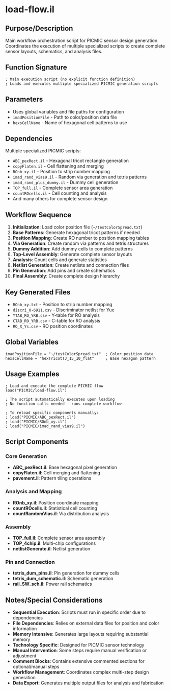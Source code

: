 # load-flow.il

## Purpose/Description
Main workflow orchestration script for PICMIC sensor design generation. Coordinates the execution of multiple specialized scripts to create complete sensor layouts, schematics, and analysis files.

## Function Signature
```skill
; Main execution script (no explicit function definition)
; Loads and executes multiple specialized PICMIC generation scripts
```

## Parameters
- Uses global variables and file paths for configuration
- `imadPositionFile` - Path to color/position data file
- `hexsCellName` - Name of hexagonal cell patterns to use

## Dependencies
Multiple specialized PICMIC scripts:
- `ABC_pexRect.il` - Hexagonal tricot rectangle generation
- `copyFlaten.il` - Cell flattening and merging
- `ROnb_xy.il` - Position to strip number mapping
- `imad_rand_vias9.il` - Random via generation and tetris patterns
- `imad_rand_plus_dummy.il` - Dummy cell generation
- `TOP_full.il` - Complete sensor area generation
- `countROcells.il` - Cell counting and analysis
- And many others for complete sensor design

## Workflow Sequence
1. **Initialization**: Load color position file (`~/testColorSpread.txt`)
2. **Base Patterns**: Generate hexagonal tricot patterns if needed
3. **Position Mapping**: Create RO number to position mapping tables
4. **Via Generation**: Create random via patterns and tetris structures
5. **Dummy Addition**: Add dummy cells to complete patterns
6. **Top-Level Assembly**: Generate complete sensor layouts
7. **Analysis**: Count cells and generate statistics
8. **Netlist Generation**: Create netlists and connection files
9. **Pin Generation**: Add pins and create schematics
10. **Final Assembly**: Create complete design hierarchy

## Key Generated Files
- `ROnb_xy.txt` - Position to strip number mapping
- `discri_0-6911.csv` - Discriminator netlist for Yue
- `YTAB_RO_YRB.csv` - Y-table for RO analysis
- `CTAB_RO_YRB.csv` - C-table for RO analysis
- `RO_X_Ys.csv` - RO position coordinates

## Global Variables
```skill
imadPositionFile = "~/testColorSpread.txt"  ; Color position data
hexsCellName = "hexTricotTJ_15_10_flat"     ; Base hexagon pattern
```

## Usage Examples
```skill
; Load and execute the complete PICMIC flow
load("PICMIC/load-flow.il")

; The script automatically executes upon loading
; No function calls needed - runs complete workflow

; To reload specific components manually:
; load("PICMIC/ABC_pexRect.il")
; load("PICMIC/ROnb_xy.il")
; load("PICMIC/imad_rand_vias9.il")
```

## Script Components

### Core Generation
- **ABC_pexRect.il**: Base hexagonal pixel generation
- **copyFlaten.il**: Cell merging and flattening
- **pavement.il**: Pattern tiling operations

### Analysis and Mapping
- **ROnb_xy.il**: Position coordinate mapping
- **countROcells.il**: Statistical cell counting
- **countRandomVias.il**: Via distribution analysis

### Assembly
- **TOP_full.il**: Complete sensor area assembly
- **TOP_4chip.il**: Multi-chip configurations
- **netlistGenerate.il**: Netlist generation

### Pin and Connection
- **tetris_dum_pins.il**: Pin generation for dummy cells
- **tetris_dum_schematic.il**: Schematic generation
- **rail_SW_sch.il**: Power rail schematics

## Notes/Special Considerations
- **Sequential Execution**: Scripts must run in specific order due to dependencies
- **File Dependencies**: Relies on external data files for position and color information
- **Memory Intensive**: Generates large layouts requiring substantial memory
- **Technology Specific**: Designed for PICMIC sensor technology
- **Manual Intervention**: Some steps require manual verification or adjustment
- **Comment Blocks**: Contains extensive commented sections for optional/manual steps
- **Workflow Management**: Coordinates complex multi-step design generation
- **Data Export**: Generates multiple output files for analysis and fabrication